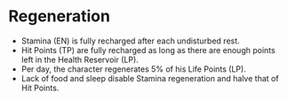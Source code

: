 # Regeneration 
- Stamina (EN) is fully recharged after each undisturbed rest.
- Hit Points (TP) are fully recharged as long as there are enough points left in the Health Reservoir (LP).
- Per day, the character regenerates 5% of his Life Points (LP).
- Lack of food and sleep disable Stamina regeneration and halve that of Hit Points.
